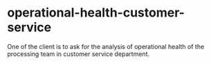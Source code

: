 # operational-health-customer-service
One of the client is to ask for the analysis of operational health of the processing team in customer service department. 
